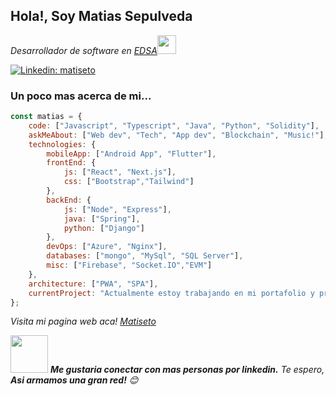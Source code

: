 <h2>Hola!, Soy Matias Sepulveda</h2>
<p><em>Desarrollador de software en <a href="https://www.edsa.com.ar/">EDSA</a><img src="https://media.giphy.com/media/WUlplcMpOCEmTGBtBW/giphy.gif" width="30"> 
</em></p>

[![Linkedin: matiseto](https://img.shields.io/badge/-matiseto-blue?style=flat-square&logo=Linkedin&logoColor=white&link=https://www.linkedin.com/in/matiseto-p-singh/)](https://www.linkedin.com/in/matiseto/)

<h3> Un poco mas acerca de mi... </h3>

```javascript
const matias = {
    code: ["Javascript", "Typescript", "Java", "Python", "Solidity"],
    askMeAbout: ["Web dev", "Tech", "App dev", "Blockchain", "Music!"],
    technologies: {
        mobileApp: ["Android App", "Flutter"],
        frontEnd: {
            js: ["React", "Next.js"],
            css: ["Bootstrap","Tailwind"]
        },
        backEnd: {
            js: ["Node", "Express"],
            java: ["Spring"],
            python: ["Django"]
        },
        devOps: ["Azure", "Nginx"],
        databases: ["mongo", "MySql", "SQL Server"],
        misc: ["Firebase", "Socket.IO","EVM"]
    },
    architecture: ["PWA", "SPA"],
    currentProject: "Actualmente estoy trabajando en mi portafolio y proyectos para el"
};
```
<p><em>Visita mi pagina web aca! <a href="https://matiseto.com">Matiseto</a>
</em></p>

<img src="https://media.giphy.com/media/LnQjpWaON8nhr21vNW/giphy.gif" width="60"> <em><b>Me gustaria conectar con mas personas por linkedin.</b> Te espero, <b>Asi armamos una gran red!</b> 😊</em>

